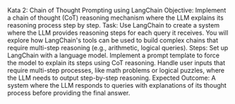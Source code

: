 Kata 2: Chain of Thought Prompting using LangChain
Objective: Implement a chain of thought (CoT) reasoning mechanism where the LLM explains its reasoning process step by step.
Task:
Use LangChain to create a system where the LLM provides reasoning steps for each query it receives.
You will explore how LangChain's tools can be used to build complex chains that require multi-step reasoning (e.g., arithmetic, logical queries).
Steps:
Set up LangChain with a language model.
Implement a prompt template to force the model to explain its steps using CoT reasoning.
Handle user inputs that require multi-step processes, like math problems or logical puzzles, where the LLM needs to output step-by-step reasoning.
Expected Outcome:
A system where the LLM responds to queries with explanations of its thought process before providing the final answer.


